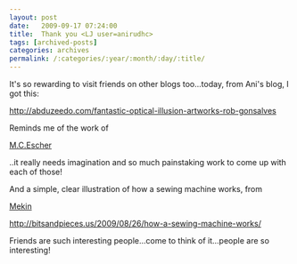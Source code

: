 ```yaml
---
layout: post
date:	2009-09-17 07:24:00
title:  Thank you <LJ user=anirudhc>
tags: [archived-posts]
categories: archives
permalink: /:categories/:year/:month/:day/:title/
---
```

It's so rewarding to visit friends on other blogs too...today, from Ani's blog, I got this:

http://abduzeedo.com/fantastic-optical-illusion-artworks-rob-gonsalves


Reminds me of the work of

<a href="http://en.wikipedia.org/wiki/M._C._Escher"> M.C.Escher </a>

..it really needs imagination and so much painstaking work to come up with each of those!

And a simple, clear illustration of how a sewing machine works, from 

<a href="http://www.blogger.com/profile/04324420594354261202"> Mekin </a>

http://bitsandpieces.us/2009/08/26/how-a-sewing-machine-works/

Friends are such interesting people...come to think of it...people are so interesting!

